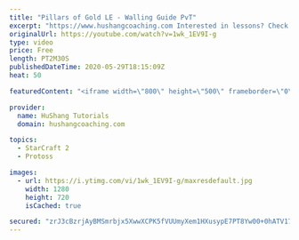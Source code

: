 ```yaml
---
title: "Pillars of Gold LE - Walling Guide PvT"
excerpt: "https://www.hushangcoaching.com Interested in lessons? Check out the website for more information ------------------------------------------------------------------------------------------------------- Want to support HuShang Tutorials directly? Patreon is a website where you can contribute a monthly"
originalUrl: https://youtube.com/watch?v=1wk_1EV9I-g
type: video
price: Free
length: PT2M30S
publishedDateTime: 2020-05-29T18:15:09Z
heat: 50

featuredContent: "<iframe width=\"800\" height=\"500\" frameborder=\"0\" src=\"https://www.youtube.com/embed/1wk_1EV9I-g\" allow=\"accelerometer; autoplay; encrypted-media; gyroscope; picture-in-picture\" allowfullscreen></iframe>"

provider:
  name: HuShang Tutorials
  domain: hushangcoaching.com

topics:
  - StarCraft 2
  - Protoss

images:
  - url: https://i.ytimg.com/vi/1wk_1EV9I-g/maxresdefault.jpg
    width: 1280
    height: 720
    isCached: true

secured: "zrJ3cBzrjAyBMSmrbjx5XwwXCPK5fVUUmyXem1HXusypE7PT8Yw00+0hATV174lTcBsZZo4J31QPCPz4/GdlEbjIeTB+xmyZXLrkp5XfYpHeZRC4lcIll9KE2gSYa+HDmuyw6gVcoWHMOzDF1tvppWkovsAILkFjXCrBEeyJJP4XkeIjB/sqaN+D30QvNKxAHgRfOvhHGzsBBpMu0iJ6/aGiJt3CuJC9JdMg1v9LnDJ0dVBDpl1z2XVqRAqADxmBKlDwSvm5UDQNgW/sZwpEosmGl1QH4EB+gMfWWDAIYRQV3tQ+qjykT6OOzA5p8GpWTPx9eoJlO8/vZqMLUn4ixbm9r+drTpS0D21Di++sZyGj/8TdTEkMZt9ybkPgpT+Bt42Mxz+kW5e0Yqf1QSn9u6sVt6t17J6+3pGTPw4THAg=;gseu8b2IUWOxR/nBqDLnYA=="
---
```


